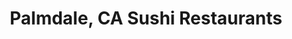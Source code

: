 ---
layout: city
title: Palmdale, CA Sushi Restaurants
permalink: /california/palmdale/
stateAbbr: CA
stateName: California
cityName: Palmdale
---